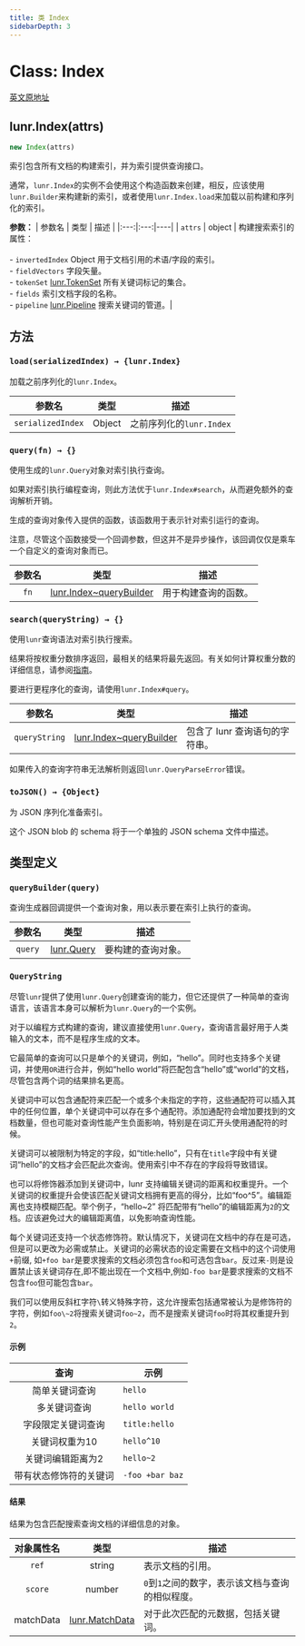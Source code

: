 ```yaml
---
title: 类 Index
sidebarDepth: 3
---
```


# Class: Index

[英文原地址](https://lunrjs.com/docs/lunr.Index.html)

## lunr.Index(attrs)

```js
new Index(attrs)
```

索引包含所有文档的构建索引，并为索引提供查询接口。

通常，`lunr.Index`的实例不会使用这个构造函数来创建，相反，应该使用`lunr.Builder`来构建新的索引，或者使用`lunr.Index.load`来加载以前构建和序列化的索引。

[lunr.TokenSet]:https://lunrjs.com/docs/lunr.TokenSet.html
[lunr.Pipeline]:https://lunrjs.com/docs/lunr.Pipeline.html

**参数：**
| 参数名 | 类型 | 描述 |
|:---:|:---:|----|
| `attrs` | object | 构建搜索索引的属性：<br /><br />- `invertedIndex` Object 用于文档引用的术语/字段的索引。<br />- `fieldVectors` 字段矢量。<br />- `tokenSet` [lunr.TokenSet][lunr.TokenSet] 所有关键词标记的集合。<br />- `fields` 索引文档字段的名称。<br />- `pipeline` [lunr.Pipeline][lunr.Pipeline] 搜索关键词的管道。|

## 方法

### `load(serializedIndex) → {lunr.Index}` <Badge text="static" />

加载之前序列化的`lunr.Index`。

| 参数名 | 类型 | 描述 |
|:---:|:---:|----|
| `serializedIndex` | Object | 之前序列化的`lunr.Index` |


### `query(fn) → {}`

使用生成的`lunr.Query`对象对索引执行查询。

如果对索引执行编程查询，则此方法优于`lunr.Index#search`，从而避免额外的查询解析开销。

生成的查询对象传入提供的函数，该函数用于表示针对索引运行的查询。

注意，尽管这个函数接受一个回调参数，但这并不是异步操作，该回调仅仅是乘车一个自定义的查询对象而已。

[lunr.Index~queryBuilder]:https://lunrjs.com/docs/lunr.Index.html#~queryBuilder

| 参数名 | 类型 | 描述 |
|:---:|:---:|----|
| `fn` | [lunr.Index~queryBuilder][lunr.Index~queryBuilder] | 用于构建查询的函数。 |

### `search(queryString) → {}`

使用`lunr`查询语法对索引执行搜索。

结果将按权重分数排序返回，最相关的结果将最先返回。有关如何计算权重分数的详细信息，请参阅[指南](https://lunrjs.com/guides/searching.html#scoring)。

要进行更程序化的查询，请使用`lunr.Index#query`。

| 参数名 | 类型 | 描述 |
|:---:|:---:|----|
| `queryString` | [lunr.Index~queryBuilder][lunr.Index~queryBuilder] | 包含了 lunr 查询语句的字符串。 |

如果传入的查询字符串无法解析则返回`lunr.QueryParseError`错误。

### `toJSON() → {Object}`

为 JSON 序列化准备索引。

这个 JSON blob 的 schema 将于一个单独的 JSON schema 文件中描述。


## 类型定义

### `queryBuilder(query)`

查询生成器回调提供一个查询对象，用以表示要在索引上执行的查询。

[lunr.Query]:https://lunrjs.com/docs/lunr.Query.html

| 参数名 | 类型 | 描述 |
|:---:|:---:|----|
| `query` | [lunr.Query][lunr.Query] | 要构建的查询对象。|

### `QueryString`

尽管`lunr`提供了使用`lunr.Query`创建查询的能力，但它还提供了一种简单的查询语言，该语言本身可以解析为`lunr.Query`的一个实例。

对于以编程方式构建的查询，建议直接使用`lunr.Query`，查询语言最好用于人类输入的文本，而不是程序生成的文本。

它最简单的查询可以只是单个的关键词，例如，“hello”。同时也支持多个关键词，并使用`OR`进行合并，例如“hello world”将匹配包含“hello”或“world”的文档，尽管包含两个词的结果排名更高。

关键词中可以包含通配符来匹配一个或多个未指定的字符，这些通配符可以插入其中的任何位置，单个关键词中可以存在多个通配符。添加通配符会增加要找到的文档数量，但也可能对查询性能产生负面影响，特别是在词汇开头使用通配符的时候。

关键词可以被限制为特定的字段，如“title:hello”，只有在`title`字段中有关键词“hello”的文档才会匹配此次查询。使用索引中不存在的字段将导致错误。

也可以将修饰器添加到关键词中，lunr 支持编辑关键词的距离和权重提升。一个关键词的权重提升会使该匹配关键词文档拥有更高的得分，比如“foo^5”。编辑距离也支持模糊匹配。举个例子，“hello~2” 将匹配带有“hello”的编辑距离为`2`的文档。应该避免过大的编辑距离值，以免影响查询性能。

每个关键词还支持一个状态修饰符。默认情况下，关键词在文档中的存在是可选，但是可以更改为必需或禁止。关键词的必需状态的设定需要在文档中的这个词使用`+`前缀, 如`+foo bar`是要求搜索的文档必须包含`foo`和可选包含`bar`。反过来`-`则是设置禁止该关键词存在,即不能出现在一个文档中,例如`-foo bar`是要求搜索的文档不包含`foo`但可能包含`bar`。

我们可以使用反斜杠字符`\`转义特殊字符，这允许搜索包括通常被认为是修饰符的字符，例如`foo\~2`将搜索关键词`foo~2`，而不是搜索关键词`foo`时将其权重提升到`2`。

#### 示例

| 查询 | 示例 |
|:---:|----|
| 简单关键词查询 | `hello` |
| 多关键词查询 | `hello world` |
| 字段限定关键词查询 | `title:hello` |
| 关键词权重为10 | `hello^10` |
| 关键词编辑距离为2 | `hello~2` |
| 带有状态修饰符的关键词 | `-foo +bar baz` |

#### 结果

结果为包含匹配搜索查询文档的详细信息的对象。

[lunr.MatchData]:https://lunrjs.com/docs/lunr.MatchData.html

| 对象属性名 | 类型 | 描述 |
|:---:|:---:|----|
| `ref` | string | 表示文档的引用。 |
| `score` | number | `0`到`1`之间的数字，表示该文档与查询的相似程度。 |
| matchData | [lunr.MatchData][lunr.MatchData] | 对于此次匹配的元数据，包括关键词。 |

